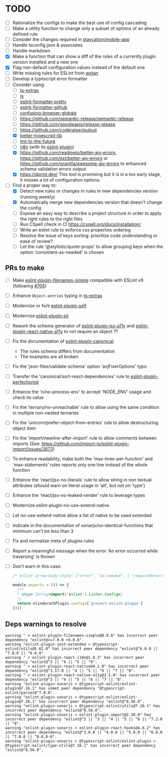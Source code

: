 # TODO

- [ ] Rationalize the configs to make the best use of config cascading
- [ ] Make a utility function to change only a subset of options of an already defined rule
- [ ] Consider the changes required in [staycation/mobile-app](https://github.com/staycation/mobile-app)
- [ ] Handle tsconfig.json & associates
- [ ] Handle markdown
- [x] Make a function that can show a diff of the rules of a currently plugin version installed and a new one
- [x] Flag non-default configuration values instead of the default one
- [ ] Write missing rules for ESLint from [wotan](https://github.com/fimbullinter/wotan)
- [ ] Develop a typescript error formatter
- [ ] Consider using:
  - [ ] [ts-extras](https://github.com/sindresorhus/ts-extras)
  - [ ] [is](https://github.com/sindresorhus/is)
  - [ ] [eslint-formatter-pretty](https://github.com/sindresorhus/eslint-formatter-pretty)
  - [ ] [eslint-formatter-github](https://github.com/hipstersmoothie/eslint-formatter-github)
  - [ ] [confusing-browser-globals](https://github.com/facebook/create-react-app/tree/main/packages/confusing-browser-globals)
  - [ ] <https://github.com/semantic-release/semantic-release>
  - [ ] <https://github.com/googleapis/release-please>
  - [ ] <https://github.com/coderaiser/putout>
  - [x] [better-typescript-lib](https://github.com/uhyo/better-typescript-lib)
  - [ ] [lint-to-the-future](https://github.com/mansona/lint-to-the-future)
  - [ ] [n8n](https://github.com/n8n-io/n8n) (with its [eslint-plugin](https://www.npmjs.com/package/eslint-plugin-n8n-nodes-base))
  - [x] <https://github.com/readmeio/better-ajv-errors>, <https://github.com/ext/better-ajv-errors> or <https://github.com/grantila/awesome-ajv-errors> to enhanced schema validation errors output
  - [x] <https://dprint.dev/> This tool is promising but it is in a too early stage, it misses a lot of configuration options.
- [ ] Find a proper way to:
  - [x] Detect new rules or changes in rules in new dependencies version (running weekly)
  - [x] Automatically merge new dependencies version that doesn't change the config
  - [ ] Expose an easy way to describe a project structure in order to apply the right rules to the right files
  - [ ] Run CSpell check in CI <https://cspell.org/docs/installation/>
  - [ ] Write an eslint rule to enforce css properties ordering
  - [ ] Resolve the issue of keys sorting: prioritize code understanding or ease of review?
  - [ ] Let the rule '@stylistic/quote-props' to allow grouping keys when the option 'consistent-as-needed' is chosen

## PRs to make

- [ ] Make [eslint-plugin-filenames-simple](https://github.com/epaew/eslint-plugin-filenames-simple) compatible with ESLint v9 (following [#705](https://github.com/epaew/eslint-plugin-filenames-simple/issues/705))
- [ ] Enhance `Object.entries` typing in [ts-extras](https://github.com/sindresorhus/ts-extras)
- [ ] Modernize or fork [eslint-plugin-self](https://github.com/not-an-aardvark/eslint-plugin-self)
- [ ] Modernize [eslint-plugin-pii](https://github.com/shiva-hack/eslint-plugin-pii)
- [ ] Rework the schema generator of [eslint-plugin-jsx-a11y](https://github.com/jsx-eslint/eslint-plugin-jsx-a11y) and [eslint-plugin-react-native-a11y](https://github.com/FormidableLabs/eslint-plugin-react-native-a11y) to not require an object ??
- [ ] Fix the documentation of [eslint-plugin-canonical](https://github.com/gajus/eslint-plugin-canonical):
  - The rules schema differs from documentation
  - The examples are all broken
- [ ] Fix the 'json-files/validate-schema' option 'avjFixerOptions' typo
- [ ] Transfer the 'canonical/sort-react-dependencies' rule to [eslint-plugin-perfectionist](https://github.com/azat-io/eslint-plugin-perfectionist)
- [ ] Enhance the 'n/no-process-env' to accept 'NODE_ENV' usage and check its value
- [ ] Fix the 'ternary/no-unreachable' rule to allow using the same condition in multiple non-nested ternaries
- [ ] Fix the 'unicorn/prefer-object-from-entries' rule to allow destructuring object item
- [ ] Fix the 'import/newline-after-import' rule to allow comments between imports (See: <https://github.com/import-js/eslint-plugin-import/issues/2673>)
- [ ] To enhance readability, make both the 'max-lines-per-function' and 'max-statements' rules reports only one line instead of the whole function
- [ ] Enhance the 'react/jsx-no-literals' rule to allow string in non textual attributes (should warn on literal usage in 'alt', but not on 'type')
- [ ] Enhance the 'react/jsx-no-leaked-render' rule to leverage types
- [ ] Modernize eslint-plugin-no-use-extend-native
- [ ] Let no-use-extend-native allow a list of native to be used extended
- [ ] Indicate in the documentation of sonarjs/no-identical-functions that minimum can't be less than 3
- [ ] Fix and normalize meta of plugins rules
- [ ] Report a meaningful message when the error 'An error occurred while traversing' is thrown
- [ ] Don't warn in this case:

  ```javascript
  /* eslint arrow-body-style: ["error", "as-needed", { "requireReturnForObjectLiteral": true }] */

  module.exports = (() => {
    /**
    * @type {Array<import('eslint').Linter.Config>}
    */
    return elindorathPlugin.configs['project-eslint-plugin']
  })()
  ```

## Deps warnings to resolve

```log
warning " > eslint-plugin-filenames-simple@0.9.0" has incorrect peer dependency "eslint@>=7.0.0 <9.0.0".
warning "eslint-plugin-jest-extended > @typescript-eslint/utils@5.62.0" has incorrect peer dependency "eslint@^6.0.0 || ^7.0.0 || ^8.0.0".
warning " > eslint-plugin-react-i18n@1.0.3" has incorrect peer dependency "eslint@^3 || ^4 || ^5 || ^6".
warning " > eslint-plugin-react-native@4.1.0" has incorrect peer dependency "eslint@^3.17.0 || ^4 || ^5 || ^6 || ^7 || ^8".
warning " > eslint-plugin-react-native-a11y@3.5.0" has incorrect peer dependency "eslint@^3 || ^4 || ^5 || ^6 || ^7 || ^8".
warning "eslint-plugin-sonarjs > @typescript-eslint/eslint-plugin@7.16.1" has unmet peer dependency "@typescript-eslint/parser@^7.0.0".
warning "eslint-plugin-sonarjs > @typescript-eslint/eslint-plugin@7.16.1" has incorrect peer dependency "eslint@^8.56.0".
warning "eslint-plugin-sonarjs > @typescript-eslint/utils@7.16.1" has incorrect peer dependency "eslint@^8.56.0".
warning "eslint-plugin-sonarjs > eslint-plugin-import@2.30.0" has incorrect peer dependency "eslint@^2 || ^3 || ^4 || ^5 || ^6 || ^7.2.0 || ^8".
warning "eslint-plugin-sonarjs > eslint-plugin-react-hooks@4.6.2" has incorrect peer dependency "eslint@^3.0.0 || ^4.0.0 || ^5.0.0 || ^6.0.0 || ^7.0.0 || ^8.0.0-0".
warning "eslint-plugin-sonarjs > @typescript-eslint/eslint-plugin > @typescript-eslint/type-utils@7.16.1" has incorrect peer dependency "eslint@^8.56.0".
```
